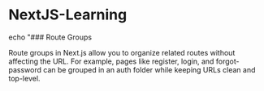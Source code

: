 # NextJS-Learning

echo "### Route Groups

Route groups in Next.js allow you to organize related routes without affecting the URL. For example, pages like register, login, and forgot-password can be grouped in an auth folder while keeping URLs clean and top-level.